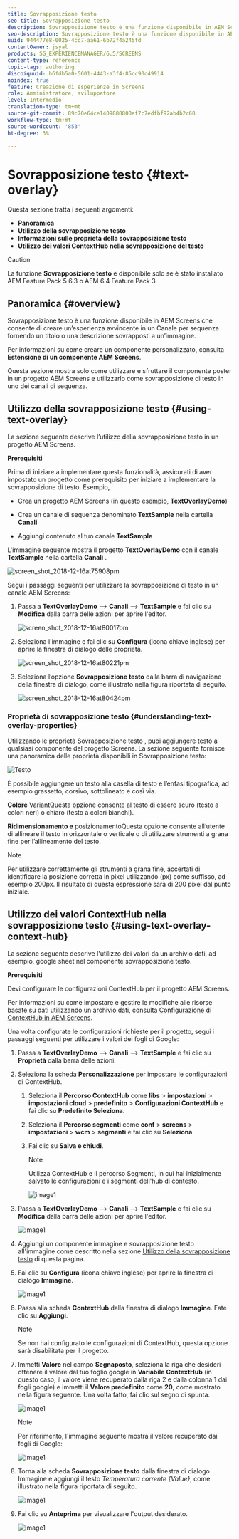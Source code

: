 ```yaml
---
title: Sovrapposizione testo
seo-title: Sovrapposizione testo
description: Sovrapposizione testo è una funzione disponibile in AEM Screens che consente di creare un’esperienza avvincente in un Canale per sequenza fornendo un titolo o una descrizione sovrapposti a un’immagine. Segui questa pagina per ulteriori informazioni.
seo-description: Sovrapposizione testo è una funzione disponibile in AEM Screens che consente di creare un’esperienza avvincente in un Canale per sequenza fornendo un titolo o una descrizione sovrapposti a un’immagine. Segui questa pagina per ulteriori informazioni.
uuid: 944477e8-0025-4cc7-aa61-6b72f4a245fd
contentOwner: jsyal
products: SG_EXPERIENCEMANAGER/6.5/SCREENS
content-type: reference
topic-tags: authoring
discoiquuid: b6fdb5a0-5601-4443-a3f4-85cc90c49914
noindex: true
feature: Creazione di esperienze in Screens
role: Amministratore, sviluppatore
level: Intermedio
translation-type: tm+mt
source-git-commit: 89c70e64ce1409888800af7c7edfbf92ab4b2c68
workflow-type: tm+mt
source-wordcount: '853'
ht-degree: 3%

---
```



# Sovrapposizione testo {#text-overlay}

Questa sezione tratta i seguenti argomenti:

* **Panoramica**
* **Utilizzo della sovrapposizione testo**
* **Informazioni sulle proprietà della sovrapposizione testo**
* **Utilizzo dei valori ContextHub nella sovrapposizione del testo**

>[!CAUTION]
>
>La funzione **Sovrapposizione testo** è disponibile solo se è stato installato AEM Feature Pack 5 6.3 o AEM 6.4 Feature Pack 3.

## Panoramica {#overview}

Sovrapposizione testo è una funzione disponibile in AEM Screens che consente di creare un’esperienza avvincente in un Canale per sequenza fornendo un titolo o una descrizione sovrapposti a un’immagine.

Per informazioni su come creare un componente personalizzato, consulta **Estensione di un componente AEM Screens**.

Questa sezione mostra solo come utilizzare e sfruttare il componente poster in un progetto AEM Screens e utilizzarlo come sovrapposizione di testo in uno dei canali di sequenza.

## Utilizzo della sovrapposizione testo {#using-text-overlay}

La sezione seguente descrive l’utilizzo della sovrapposizione testo in un progetto AEM Screens.

**Prerequisiti**

Prima di iniziare a implementare questa funzionalità, assicurati di aver impostato un progetto come prerequisito per iniziare a implementare la sovrapposizione di testo. Esempio,

* Crea un progetto AEM Screens (in questo esempio, **TextOverlayDemo**)

* Crea un canale di sequenza denominato **TextSample** nella cartella **Canali**

* Aggiungi contenuto al tuo canale **TextSample**

L&#39;immagine seguente mostra il progetto **TextOverlayDemo** con il canale **TextSample** nella cartella **Canali** .

![screen_shot_2018-12-16at75908pm](assets/screen_shot_2018-12-16at75908pm.png)

Segui i passaggi seguenti per utilizzare la sovrapposizione di testo in un canale AEM Screens:

1. Passa a **TextOverlayDemo** —> **Canali** —> **TextSample** e fai clic su **Modifica** dalla barra delle azioni per aprire l&#39;editor.

   ![screen_shot_2018-12-16at80017pm](assets/screen_shot_2018-12-16at80017pm.png)

1. Seleziona l&#39;immagine e fai clic su **Configura** (icona chiave inglese) per aprire la finestra di dialogo delle proprietà.

   ![screen_shot_2018-12-16at80221pm](assets/screen_shot_2018-12-16at80221pm.png)

1. Seleziona l’opzione **Sovrapposizione testo** dalla barra di navigazione della finestra di dialogo, come illustrato nella figura riportata di seguito.

   ![screen_shot_2018-12-16at80424pm](assets/screen_shot_2018-12-16at80424pm.png)

### Proprietà di sovrapposizione testo {#understanding-text-overlay-properties}

Utilizzando le proprietà Sovrapposizione testo , puoi aggiungere testo a qualsiasi componente del progetto Screens. La sezione seguente fornisce una panoramica delle proprietà disponibili in Sovrapposizione testo:

![Testo](assets/text.gif)

È possibile aggiungere un testo alla casella di testo e l’enfasi tipografica, ad esempio grassetto, corsivo, sottolineato e così via.

**Colore** VariantQuesta opzione consente al testo di essere scuro (testo a colori neri) o chiaro (testo a colori bianchi).

**Ridimensionamento e** posizionamentoQuesta opzione consente all’utente di allineare il testo in orizzontale o verticale o di utilizzare strumenti a grana fine per l’allineamento del testo.

>[!NOTE]
>
>Per utilizzare correttamente gli strumenti a grana fine, accertati di identificare la posizione corretta in pixel utilizzando (px) come suffisso, ad esempio 200px. Il risultato di questa espressione sarà di 200 pixel dal punto iniziale.

## Utilizzo dei valori ContextHub nella sovrapposizione testo {#using-text-overlay-context-hub}

La sezione seguente descrive l&#39;utilizzo dei valori da un archivio dati, ad esempio, google sheet nel componente sovrapposizione testo.

**Prerequisiti**

Devi configurare le configurazioni ContextHub per il progetto AEM Screens.

Per informazioni su come impostare e gestire le modifiche alle risorse basate su dati utilizzando un archivio dati, consulta [Configurazione di ContextHub in AEM Screens](https://docs.adobe.com/content/help/en/experience-manager-screens/user-guide/developing/configuring-context-hub.html).

Una volta configurate le configurazioni richieste per il progetto, segui i passaggi seguenti per utilizzare i valori dei fogli di Google:

1. Passa a **TextOverlayDemo** —> **Canali** —> **TextSample** e fai clic su **Proprietà** dalla barra delle azioni.

1. Seleziona la scheda **Personalizzazione** per impostare le configurazioni di ContextHub.

   1. Seleziona il **Percorso ContextHub** come **libs** > **impostazioni** > **impostazioni cloud** > **predefinito** > **Configurazioni ContextHub** e fai clic su **Predefinito Seleziona**.

   1. Seleziona il **Percorso segmenti** come **conf** > **screens** > **impostazioni** > **wcm** > **segmenti** e fai clic su **Seleziona**.

   1. Fai clic su **Salva e chiudi**.

      >[!NOTE]
      >
      >Utilizza ContextHub e il percorso Segmenti, in cui hai inizialmente salvato le configurazioni e i segmenti dell&#39;hub di contesto.

      ![image1](/help/user-guide/assets/text-overlay/text-overlay8.png)

1. Passa a **TextOverlayDemo** —> **Canali** —> **TextSample** e fai clic su **Modifica** dalla barra delle azioni per aprire l&#39;editor.

   ![image1](/help/user-guide/assets/text-overlay/text-overlay1.png)

1. Aggiungi un componente immagine e sovrapposizione testo all&#39;immagine come descritto nella sezione [Utilizzo della sovrapposizione testo](/help/user-guide/text-overlay.md#using-text-overlay) di questa pagina.

1. Fai clic su **Configura** (icona chiave inglese) per aprire la finestra di dialogo **Immagine**.

   ![image1](/help/user-guide/assets/text-overlay/text-overlay4.png)

1. Passa alla scheda **ContextHub** dalla finestra di dialogo **Immagine**. Fate clic su **Aggiungi**.

   >[!NOTE]
   >Se non hai configurato le configurazioni di ContextHub, questa opzione sarà disabilitata per il progetto.

1. Immetti **Valore** nel campo **Segnaposto**, seleziona la riga che desideri ottenere il valore dal tuo foglio google in **Variabile ContextHub** (in questo caso, il valore viene recuperato dalla riga 2 e dalla colonna 1 dai fogli google) e immetti il **Valore predefinito** come **20**, come mostrato nella figura seguente. Una volta fatto, fai clic sul segno di spunta.

   ![image1](/help/user-guide/assets/text-overlay/text-overlay5.png)

   >[!NOTE]
   >Per riferimento, l&#39;immagine seguente mostra il valore recuperato dai fogli di Google:

   ![image1](/help/user-guide/assets/text-overlay/text-overlay6.png)

1. Torna alla scheda **Sovrapposizione testo** dalla finestra di dialogo Immagine e aggiungi il testo *Temperatura corrente {Value}*, come illustrato nella figura riportata di seguito.

   ![image1](/help/user-guide/assets/text-overlay/text-overlay7.png)

1. Fai clic su **Anteprima** per visualizzare l&#39;output desiderato.

   ![image1](/help/user-guide/assets/text-overlay/text-overlay10.png)















